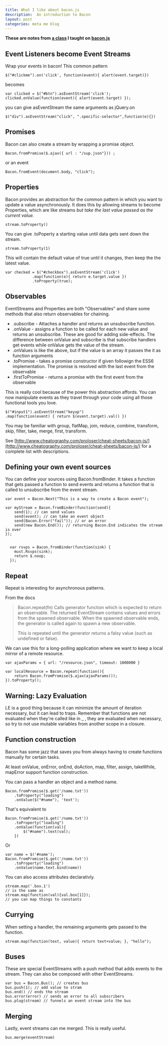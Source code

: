 ```yaml
---
title: What I like about bacon.js
description:  An introduction to Bacon
layout: post
categories: meta me blog
---
```


**These are notes from [a class](http://www.meetup.com/Dans-Linux-JavaScript-Class/) I taught on [bacon.js](https://baconjs.github.io/index.html)**

##  Event Listeners become Event Streams

Wrap your events in bacon! This common pattern

	$("#clickme").on('click', function(event){ alert(event.target)})

becomes

	var clicked = $("#btn").asEventStream('click');
	clicked.onValue(function(event){ alert(event.target) });


you can give asEventStream the same arguments as jQuery.on

	$("div").asEventStream("click", ".specific-selector",function(e){})


## Promises

Bacon can also create a stream by wrapping a promise object.

	Bacon.fromPromise($.ajax({ url : "/sup.json"})) ;

or an event

	Bacon.fromEvent(document.body, "click");


## Properties

Bacon provides an abstraction for the common pattern in which you want to update a value asynchronously. It does this by allowing streams to become Properties, which are like streams *but take the last value passed as the current value.*

	stream.toProperty()

You can give .toPoperty a starting value until data gets sent down the stream.

	stream.toProperty(1)

This will contain the default value of true until it changes, then keep the the latest value.

	var checked = $("#checkbox").asEventStream('click')
				.map(function(e){ return e.target.value })
				.toProperty(true);


## Observables

EventStreams and Properties are both "Observables" and share some methods that also return observables for chaining.

* .subscribe - Attaches a handler and returns an unsubscribe function. 
* .onValue - assigns a function to be called for each new value and returns an unsubscribe. These are good for adding side-effects. The difference between onValue and subscribe is that subscribe handlers get events while onValue gets the value of the stream.
* .onValues is like the above, but if the value is an array it passes the it as function arguments
* .toPromise - takes a promise constructor if given followign the ESS6 implementation. The promise is resolved with the last event from the observable
* .firstToPromise - returns a promise with the first event from the observable

This is really cool because of the power this abstraction affords. You can now manipulate events as they travel through your code using all those functional tools you love. 

	$("#input1").asEventStream("keyup")
	.map(function(event) { return $(event.target).val() })


You may be familiar with group, flatMap, join, reduce, combine, transform, skip, filter, take, merge, first, transform.

See [http://www.cheatography.com/proloser/cheat-sheets/bacon-js/](http://www.cheatography.com/proloser/cheat-sheets/bacon-js/) for a complete list with descriptions.		

## Defining your own event sources

You can define your sources using Bacon.fromBinder. It takes a function that gets passed a function to send events and returns a function that is called to unsubscribe from the event stream.

	var event = Bacon.Next("This is a way to create a Bacon event");

	var myStream = Bacon.fromBinder(function(send){
		send(1); // can send values
		send(event); // can take an event object
		send(Bacon.Error("fail")); // or an error
		send(new Bacon.End()); // returning Bacon.End indicates the stream is over
	});


	  var rsvps = Bacon.fromBinder(function(sink) {
	    must.Rsvps(sink);
	    return $.noop;
	  });
	


## Repeat

Repeat is interesting for asynchronous patterns.

From the docs


> Bacon.repeat(fn) Calls generator function which is expected to return an observable. The returned EventStream contains values and errors from the spawned observable. When the spawned observable ends, the generator is called again to spawn a new observable.
>
> This is repeated until the generator returns a falsy value (such as 	undefined or false).

We can use this for a long-polling application where we want to keep a local mirror of a remote resource.

	var ajaxParams = { url: "/resource.json", timeout: 1000000 }

	var localResource = Bacon.repeat(function(){
		return Bacon.fromPromise($.ajax(ajaxParams)));
	}).toProperty();

## Warning: Lazy Evaluation

LE is a good thing because it can minimize the amount of iteration necessary, but it can lead to traps. Remember that functions are not evaluated when they're called like in _ , they are evaluated when necessary, so try to not use mutable variables from another scope in a closure.

## Function construction

Bacon has some jazz that saves you from always having to create functions manually for certain tasks. 

At least onValue, onError, onEnd, doAction, map, filter, assign, takeWhile, mapError support function construction.

You can pass a handler an object and a method name.

	Bacon.fromPromise($.get('/name.txt'))
		.toProperty("loading")
		.onValue($("#name"), 'text');

That's equivalent to

	Bacon.fromPromise($.get('/name.txt'))
		.toProperty("loading")
		.onValue(function(val){
			$("#name").text(val);
		})

Or

	var name = $('#name');
	Bacon.fromPromise($.get('/name.txt'))
		.toProperty("loading")
		.onValue(name.text.bind(name))

You can also access attributes declarativly.

	stream.map('.box.1')
	// is the same as
	stream.map(function(val){val.box[1]});
	// you can map things to constants

## Currying

When setting a handler, the remaining arguments gets passed to the function.

	stream.map(function(text, value){ return text+value; }, "hello");


## Buses

These are special EventStreams with a push method that adds events to the stream. They can also be composed with other EventStreams.

	var bus = Bacon.Bus(); // creates bus
	bus.push(1); // add value to stram
	bus.end() // ends the stream
	bus.error(error) // sends an error to all subscribers
	bus.plug(stream) // funnels an event stream into the bus

## Merging

Lastly, event streams can me merged. This is really useful.

	bus.merge(eventStream)

